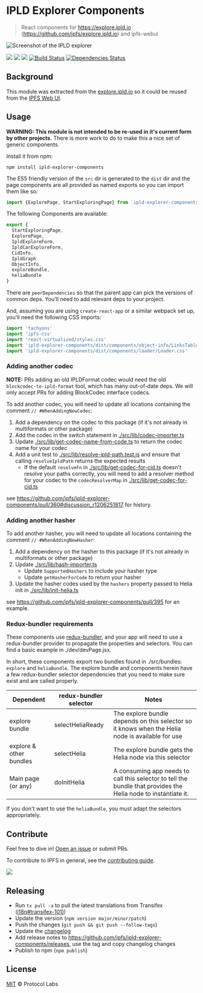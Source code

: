 # IPLD Explorer Components

> React components for https://explore.ipld.io (https://github.com/ipfs/explore.ipld.io) and ipfs-webui

![Screenshot of the IPLD explorer](https://user-images.githubusercontent.com/58871/43152632-f310763c-8f66-11e8-9449-2e362a9f3047.png)

[![](https://img.shields.io/badge/made%20by-Protocol%20Labs-blue.svg)](https://protocol.ai/) [![](https://img.shields.io/badge/project-IPFS-blue.svg)](http://ipfs.io/) [![](https://img.shields.io/badge/freenode-%23ipfs-blue.svg)](http://webchat.freenode.net/?channels=%23ipfs) [![Build Status](https://img.shields.io/circleci/project/github/ipfs-shipyard/ipld-explorer-components.svg?style=flat-square)](https://circleci.com/gh/ipfs-shipyard/ipld-explorer-components) [![Dependencies Status](https://david-dm.org/ipfs-shipyard/ipld-explorer-components/master/status.svg)](https://david-dm.org/ipfs-shipyard/ipld-explorer-components/master)

## Background

This module was extracted from the [explore.ipld.io](https://github.com/ipfs/explore.ipld.io) so it could be reused from the [IPFS Web UI](https://github.com/ipfs/ipfs-webui).

## Usage

**WARNING: This module is not intended to be re-used in it's current form by other projects.** There is more work to do to make this a nice set of generic components.

Install it from npm:

```console
npm install ipld-explorer-components
```

The ES5 friendly version of the `src` dir is generated to the `dist` dir and the
page components are all provided as named exports so you can import them like so:

```js
import {ExplorePage, StartExploringPage} from `ipld-explorer-components`
```

The following Components are available:

```js
export {
  StartExploringPage,
  ExplorePage,
  IpldExploreForm,
  IpldCarExploreForm,
  CidInfo,
  IpldGraph
  ObjectInfo,
  exploreBundle,
  heliaBundle
}
```

There are `peerDependencies` so that the parent app can pick the versions of common deps. You'll need to add relevant deps to your project.


And, assuming you are using `create-react-app` or a similar webpack set up, you'll need the following CSS imports:

```js
import 'tachyons'
import 'ipfs-css'
import 'react-virtualized/styles.css'
import 'ipld-explorer-components/dist/components/object-info/LinksTable.css'
import 'ipld-explorer-components/dist/components/loader/Loader.css'
```

### Adding another codec

**NOTE:** PRs adding an old IPLDFormat codec would need the old `blockcodec-to-ipld-format` tool, which has many out-of-date deps. We will only accept PRs for adding BlockCodec interface codecs.

To add another codec, you will need to update all locations containing the comment `// #WhenAddingNewCodec`:

1. Add a dependency on the codec to this package (if it's not already in multiformats or other package)
1. Add the codec in the switch statement in [./src/lib/codec-importer.ts](./src/lib/codec-importer.ts)
1. Update [./src/lib/get-codec-name-from-code.ts](./src/lib/get-codec-name-from-code.ts) to return the codec name for your codec
1. Add a unit test to [./src/lib/resolve-ipld-path.test.js](./src/lib/resolve-ipld-path.test.js) and ensure that calling `resolveIpldPath` returns the expected results
    * If the default `resolveFn` in [./src/lib/get-codec-for-cid.ts](./src/lib/get-codec-for-cid.ts) doesn't resolve your paths correctly, you will need to add a resolver method for your codec to the `codecResolverMap` in [./src/lib/get-codec-for-cid.ts](./src/lib/get-codec-for-cid.ts)

see https://github.com/ipfs/ipld-explorer-components/pull/360#discussion_r1206251817 for history.

### Adding another hasher

To add another hasher, you will need to update all locations containing the comment `// #WhenAddingNewHasher`:

1. Add a dependency on the hasher to this package (if it's not already in multiformats or other package)
1. Update [./src/lib/hash-importer.ts](./src/lib/hash-importer.ts)
    - Update `SupportedHashers` to include your hasher type
    - Update `getHasherForCode` to return your hasher
1. Update the hasher codes used by the `hashers` property passed to Helia init in [./src/lib/init-helia.ts](./src/lib/init-helia.ts)

see https://github.com/ipfs/ipld-explorer-components/pull/395 for an example.

### Redux-bundler requirements

These components use [redux-bundler](https://reduxbundler.com/), and your app will need to use a redux-bundler provider to propagate the properties and selectors. You can find a basic example in ./dev/devPage.jsx.

In short, these components export two bundles found in ./src/bundles: `explore` and `heliaBundle`. The explore bundle and components herein have a few redux-bundler selector dependencies that you need to make sure exist and are called properly.

| Dependent          | redux-bundler selector | Notes                                                                                                         |
|--------------------|------------------------|---------------------------------------------------------------------------------------------------------------|
| explore bundle     | selectHeliaReady        | The explore bundle depends on this selector so it knows when the Helia node is available for use               |
| explore & other bundles     | selectHelia        | The explore bundle gets the Helia node via this selector |
| Main page (or any) | doInitHelia             | A consuming app needs to call this selector to tell the bundle that provides the Helia node to instantiate it. |

If you don't want to use the `heliaBundle`, you must adapt the selectors appropriately.

## Contribute

Feel free to dive in! [Open an issue](https://github.com/ipfs/ipld-explorer-components/issues/new) or submit PRs.

To contribute to IPFS in general, see the [contributing guide](https://github.com/ipfs/community/blob/master/CONTRIBUTING.md).

[![](https://cdn.rawgit.com/jbenet/contribute-ipfs-gif/master/img/contribute.gif)](https://github.com/ipfs/community/blob/master/CONTRIBUTING.md)

## Releasing

- Run `tx pull -a` to pull the latest translations from Transifex ([i18n#transifex-101)](https://github.com/ipfs-shipyard/i18n#transifex-101))
- Update the version (`npm version major/minor/patch`)
- Push the changes (`git push && git push --follow-tags`)
- Update the [changelog](./CHANGELOG.md)
- Add release notes to https://github.com/ipfs/ipld-explorer-components/releases, use the tag and copy changelog changes
- Publish to npm (`npm publish`)

## License

[MIT](LICENSE) © Protocol Labs
